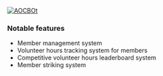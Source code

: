[![AOCBOt](https://socialify.git.ci/dynmie/AOCBOt/image?description=1&descriptionEditable=A%20random%20discord%20bot%20to%20keep%20track%20of%20AOC%20activities.&forks=1&issues=1&language=1&name=1&owner=1&pulls=1&stargazers=1&theme=Light)](https://github.com/dynmie/AOCBot)

### Notable features
- Member management system
- Volunteer hours tracking system for members
- Competitive volunteer hours leaderboard system
- Member striking system
